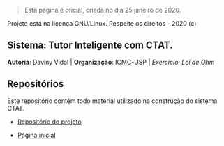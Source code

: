 > Esta página é oficial, criada no dia 25 janeiro de 2020.

Projeto está na licença GNU/Linux. Respeite os direitos - 2020 (c)

## Sistema: Tutor Inteligente com CTAT.

**Autoria**: Daviny Vidal | **Organização**: ICMC-USP | *Exercício: Lei de Ohm* <br>

## Repositórios

Este repositório contém todo material utilizado na construção do sistema CTAT.

* [Repositório do projeto](https://github.com/davinyvidal/tutor-inteligente-lei-de-Ohm)

* [Página inicial](https://davinyvidal.github.io)
